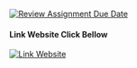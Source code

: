 [![Review Assignment Due Date](https://classroom.github.com/assets/deadline-readme-button-22041afd0340ce965d47ae6ef1cefeee28c7c493a6346c4f15d667ab976d596c.svg)](https://classroom.github.com/a/akoVEwkh)

#### Link Website Click Bellow

[![Link Website](https://media.discordapp.net/attachments/1029421569530929264/1029452214059667476/854049991865401374.gif?ex=686b6156&is=686a0fd6&hm=9b7e6a95fd4e1f9c0ceaedefe5249d5ccab6f62241ed393bba226d5e432c1e98&=)](https://revou-fsse-jun25.github.io/milestone-1-triyoga884/)
